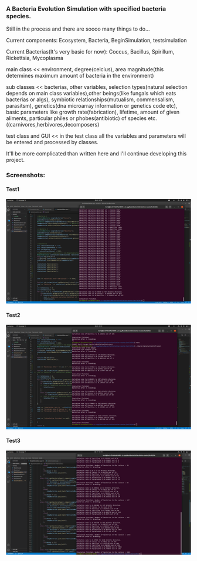 ### A Bacteria Evolution Simulation with specified bacteria species.

Still in the process and there are soooo many things to do...

Current components:
 Ecosystem,
 Bacteria,
 BeginSimulation,
 testsimulation

Current Bacterias(It's very basic for now):
 Coccus,
 Bacillus, 
 Spirillum,
 Rickettsia,
 Mycoplasma

main class << environment, degree(celcius), area magnitude(this determines maximum amount of bacteria in the environment)

sub classes << bacterias, other variables, selection types(natural selection depends on main class variables),other beings(like fungals which eats bacterias or algs), symbiotic relationships(mutualism, commensalism, parasitsm), genetics(dna microarray information or genetics code etc), basic parameters like growth rate(fabrication), lifetime, amount of given aliments, particular philes or phobes(antibiotic) of species etc.  ((carnivores,herbivores,decomposers)

test class and GUI << in the test class all the variables and parameters will be entered and processed by classes.


It'll be more complicated than written here and I'll continue developing this project.

### Screenshots:

#### Test1
![Enc1](https://github.com/trantor00/BasicBacteriaSimulation/blob/master/screenshots/test1.png)
#### Test2
![Enc1](https://github.com/trantor00/BasicBacteriaSimulation/blob/master/screenshots/test2.png)
#### Test3
![Enc1](https://github.com/trantor00/BasicBacteriaSimulation/blob/master/screenshots/test3.png)


